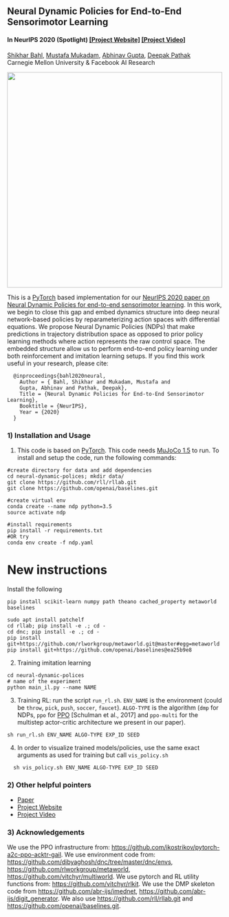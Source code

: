 
## Neural Dynamic Policies for End-to-End Sensorimotor Learning ##
#### In NeurIPS 2020 (Spotlight) [[Project Website]](http://shikharbahl.github.io/neural-dynamic-policies/) [[Project Video]](https://youtu.be/e2yN_8nhLYY)

[Shikhar Bahl](http://www.cs.cmu.edu/~sbahl2/), [Mustafa Mukadam](http://www.mustafamukadam.com/), [Abhinav Gupta](http://www.cs.cmu.edu/~abhinavg/), [Deepak Pathak](https://www.cs.cmu.edu/~dpathak/)<br/>
Carnegie Mellon University & Facebook AI Research <br/>

<img src="images/method_ndp.jpg" width="500">

This is a [PyTorch](https://pytorch.org/) based implementation for our [NeurIPS 2020 paper on Neural Dynamic Policies for end-to-end sensorimotor learning](http://shikharbahl.github.io/neural-dynamic-policies/). In this work, we begin to close this gap and embed dynamics structure into deep neural network-based policies by reparameterizing action spaces with differential equations. We propose Neural Dynamic Policies (NDPs) that make predictions in trajectory distribution space as opposed to prior policy learning methods where action represents the raw control space. The embedded structure allow us to perform end-to-end policy learning under both reinforcement and imitation learning setups. If you find this work useful in your research, please cite:
```
  @inproceedings{bahl2020neural,
    Author = { Bahl, Shikhar and Mukadam, Mustafa and
    Gupta, Abhinav and Pathak, Deepak},
    Title = {Neural Dynamic Policies for End-to-End Sensorimotor Learning},
    Booktitle = {NeurIPS},
    Year = {2020}
  }
```

### 1) Installation and Usage
  1.  This code is based on [PyTorch](https://pytorch.org/). This code needs [MuJoCo 1.5](http://www.mujoco.org/) to run. To install and setup the code, run the following commands:
  ```Shell
  #create directory for data and add dependencies
  cd neural-dynamic-polices; mkdir data/
  git clone https://github.com/rll/rllab.git
  git clone https://github.com/openai/baselines.git

  #create virtual env
  conda create --name ndp python=3.5
  source activate ndp

  #install requirements
  pip install -r requirements.txt
  #OR try
  conda env create -f ndp.yaml
  ```


# New instructions

Install the following

```
pip install scikit-learn numpy path theano cached_property metaworld baselines

sudo apt install patchelf
cd rllab; pip install -e .; cd -
cd dnc; pip install -e .; cd -
pip install git+https://github.com/rlworkgroup/metaworld.git@master#egg=metaworld
pip install git+https://github.com/openai/baselines@ea25b9e8

```

2. Training imitation learning
  ```Shell
  cd neural-dynamic-polices
  # name of the experiment
  python main_il.py --name NAME
  ```

3. Training RL: run the script `run_rl.sh`. `ENV_NAME` is the environment (could be `throw`, `pick`, `push`, `soccer`, `faucet`). `ALGO-TYPE` is the algorithm (`dmp` for NDPs, `ppo` for [PPO](https://arxiv.org/pdf/1707.06347.pdf) [Schulman et al., 2017] and `ppo-multi` for the multistep actor-critic architecture we present in our paper).
  ```Shell
  sh run_rl.sh ENV_NAME ALGO-TYPE EXP_ID SEED
```

4. In order to visualize trained models/policies, use the same exact arguments as used for training but call `vis_policy.sh`
```Shell
  sh vis_policy.sh ENV_NAME ALGO-TYPE EXP_ID SEED
```



### 2) Other helpful pointers
- [Paper](http://shikharbahl.github.io/neural-dynamic-policies/resources/neurips2020.pdf)
- [Project Website](http://shikharbahl.github.io/neural-dynamic-policies/)
- [Project Video](https://youtu.be/e2yN_8nhLYY)
<!-- - [Reddit Discussion](https://redd.it/6bc8ul) -->
<!-- - [Media Articles (New Scientist, MIT Tech Review and others)](http://pathak22.github.io/noreward-rl/index.html#media) -->

### 3) Acknowledgements
We use the PPO infrastructure from: https://github.com/ikostrikov/pytorch-a2c-ppo-acktr-gail. We use environment code from: https://github.com/dibyaghosh/dnc/tree/master/dnc/envs, https://github.com/rlworkgroup/metaworld, https://github.com/vitchyr/multiworld. We use pytorch and RL utility functions from: https://github.com/vitchyr/rlkit. We use the DMP skeleton code from https://github.com/abr-ijs/imednet, https://github.com/abr-ijs/digit_generator. We also use https://github.com/rll/rllab.git and https://github.com/openai/baselines.git.
